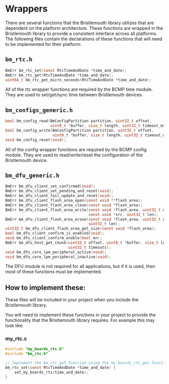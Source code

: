 # Wrappers

There are several functions that the Bristlemouth library utilizes that are dependent on the platform architecture.
These functions are wrapped in the Bristlemouth library to provide a consistent interface across all platforms.
The following files contain the declarations of these functions that will need to be implemented for their platform:

## `bm_rtc.h`
```c
BmErr bm_rtc_set(const RtcTimeAndDate *time_and_date);
BmErr bm_rtc_get(RtcTimeAndDate *time_and_date);
uint64_t bm_rtc_get_micro_seconds(RtcTimeAndDate *time_and_date);
```
All of the rtc wrapper functions are required by the BCMP time module.
They are used to set/get/sync time between Bristlemouth devices.

## `bm_configs_generic.h`
```c
bool bm_config_read(BmConfigPartition partition, uint32_t offset,
                    uint8_t *buffer, size_t length, uint32_t timeout_ms);
bool bm_config_write(BmConfigPartition partition, uint32_t offset,
                     uint8_t *buffer, size_t length, uint32_t timeout_ms);
void bm_config_reset(void);
```
All  of the config wrapper functions are required by the BCMP config module.
They are used to read/write/reset the configuration of the Bristlemouth device.

## `bm_dfu_generic.h`
```c
BmErr bm_dfu_client_set_confirmed(void);
BmErr bm_dfu_client_set_pending_and_reset(void);
BmErr bm_dfu_client_fail_update_and_reset(void);
BmErr bm_dfu_client_flash_area_open(const void **flash_area);
BmErr bm_dfu_client_flash_area_close(const void *flash_area);
BmErr bm_dfu_client_flash_area_write(const void *flash_area, uint32_t off,
                                     const void *src, uint32_t len);
BmErr bm_dfu_client_flash_area_erase(const void *flash_area, uint32_t off,
                                     uint32_t len);
uint32_t bm_dfu_client_flash_area_get_size(const void *flash_area);
bool bm_dfu_client_confirm_is_enabled(void);
void bm_dfu_client_confirm_enable(bool en);
BmErr bm_dfu_host_get_chunk(uint32_t offset, uint8_t *buffer, size_t len,
                            uint32_t timeouts);
void bm_dfu_core_lpm_peripheral_active(void);
void bm_dfu_core_lpm_peripheral_inactive(void);
```
The DFU module is not required for all applications, but if it is used, then most of these functions must be implemented.

## How to implement these:
These files will be included in your project when you include the Bristlemouth library.

You will need to implement these functions in your project to provide the functionality that the Bristlemouth library requires. For example this may look like:

### my_rtc.c
```c
#include "my_boards_rtc.h"
#include "bm_rtc.h"

// Implement the bm_rtc_get function using the my_boards_rtc_get function
bm_rtc_set(const RtcTimeAndDate *time_and_date) {
    set_my_boards_rtc(time_and_date);
}
```
